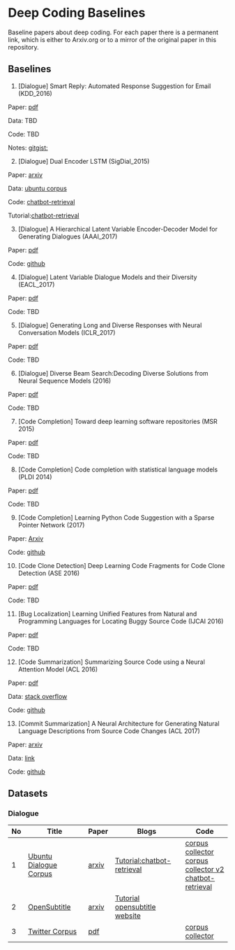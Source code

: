 # Deep Coding Baselines
Baseline papers about deep coding. For each paper there is a permanent link, which is either to Arxiv.org or to a mirror of the original paper in this repository.	


## Baselines
1. \[Dialogue\] Smart Reply: Automated Response Suggestion for Email (KDD_2016)

<space><space><space><space> Paper: [pdf](https://github.com/DeepSE/DeepCodingBaselines/raw/master/papers/smart-reply.pdf)

<space><space><space><space> Data: TBD

<space><space><space><space> Code: TBD

<space><space><space><space> Notes: [gitgist:](https://gist.github.com/shagunsodhani/da411f15b71ed6a664f9d5ac46409b42)

2. \[Dialogue\] Dual Encoder LSTM (SigDial_2015)

<space><space><space><space> Paper: [arxiv](https://arxiv.org/abs/1506.08909)

<space><space><space><space> Data: [ubuntu corpus](https://drive.google.com/open?id=0B_bZck-ksdkpVEtVc1R6Y01HMWM) 

<space><space><space><space> Code: [chatbot-retrieval](https://github.com/dennybritz/chatbot-retrieval)

<space><space><space><space> Tutorial:[chatbot-retrieval](http://www.wildml.com/2016/07/deep-learning-for-chatbots-2-retrieval-based-model-tensorflow/)

3. \[Dialogue\] A Hierarchical Latent Variable Encoder-Decoder Model for Generating Dialogues (AAAI_2017)

<space><space><space><space> Paper: [pdf](https://github.com/DeepSE/DeepCodingBaselines/raw/master/papers/!2017AAAI-A-Hierarchical-Latent-Variable-Encoder-Decoder-Model-for-Generating-Dialogues.pdf) 

<space><space><space><space> Code: [github](https://github.com/julianser/hed-dlg-truncated) 

4. \[Dialogue\] Latent Variable Dialogue Models and their Diversity (EACL_2017) 

<space><space><space><space> Paper: [pdf]()

<space><space><space><space> Code: TBD

5. \[Dialogue\] Generating Long and Diverse Responses with Neural Conversation Models (ICLR_2017)

<space><space><space><space> Paper: [pdf]()

<space><space><space><space> Code: TBD

6. \[Dialogue\] Diverse Beam Search:Decoding Diverse Solutions from Neural Sequence Models (2016)

<space><space><space><space> Paper: [pdf]()

<space><space><space><space> Code: TBD

7. \[Code Completion\] Toward deep learning software repositories (MSR 2015)

<space><space><space><space> Paper: [pdf](http://citeseerx.ist.psu.edu/viewdoc/download?doi=10.1.1.714.5031&rep=rep1&type=pdf)

<space><space><space><space> Code: TBD

8. \[Code Completion\] Code completion with statistical language models (PLDI 2014) 

<space><space><space><space> Paper: [pdf](http://www.srl.inf.ethz.ch/papers/pldi14-statistical.pdf)

<space><space><space><space> Code: TBD

9. \[Code Completion\] Learning Python Code Suggestion with a Sparse Pointer Network (2017)

<space><space><space><space> Paper: [Arxiv](https://arxiv.org/abs/1611.08307)

<space><space><space><space> Code: [github](https://github.com/uclmr/pycodesuggest) 


10. \[Code Clone Detection\] Deep Learning Code Fragments for Code Clone Detection (ASE 2016)

<space><space><space><space> Paper: [pdf](http://www.cs.wm.edu/~denys/pubs/ASE'16-DeepLearningClones.pdf)

<space><space><space><space> Code: TBD


11. \[Bug Localization\] Learning Unified Features from Natural and Programming Languages for Locating Buggy Source Code (IJCAI 2016)

<space><space><space><space> Paper: [pdf](https://pdfs.semanticscholar.org/7848/5ab466e1a83e7965500cceab476b55d145c0.pdf)

<space><space><space><space> Code: TBD

12. \[Code Summarization\] Summarizing Source Code using a Neural Attention Model (ACL 2016)

<space><space><space><space> Paper: [pdf](https://www.aclweb.org/anthology/P/P16/P16-1195.pdf)

<space><space><space><space> Data: [stack overflow](https://github.com/sriniiyer/codenn/tree/master/data/stackoverflow) 

<space><space><space><space> Code: [github](https://github.com/sriniiyer/codenn)

13. \[Commit Summarization\] A Neural Architecture for Generating Natural Language Descriptions from Source Code Changes (ACL 2017)

<space><space><space><space> Paper: [arxiv](https://arxiv.org/abs/1704.04856)

<space><space><space><space> Data: [link](https://osf.io/67kyc/?view_only=ad588fe5d1a14dd795553fb4951b5bf9)

<space><space><space><space> Code: [github](https://github.com/epochx/commitgen)



## Datasets

### Dialogue
|No|Title|Paper|Blogs|Code|
|---|---|---|---|---|
|1|[Ubuntu Dialogue Corpus](https://drive.google.com/open?id=0B_bZck-ksdkpVEtVc1R6Y01HMWM)|[arxiv](https://arxiv.org/abs/1506.08909)|[Tutorial:chatbot-retrieval](http://www.wildml.com/2016/07/deep-learning-for-chatbots-2-retrieval-based-model-tensorflow/)|[corpus collector](https://github.com/npow/ubottu)<br/> [corpus collector v2](https://github.com/rkadlec/ubuntu-ranking-dataset-creator)<br/> [chatbot-retrieval](https://github.com/dennybritz/chatbot-retrieval)|
|2|[OpenSubtitle](https://s3.amazonaws.com/opennmt-trainingdata/opensub_qa_en.tgz)|[arxiv](https://arxiv.org/pdf/1506.05869v3.pdf) | [Tutorial](http://forum.opennmt.net/t/english-chatbot-model-with-opennmt/184)<br/> [opensubtitle website](http://opus.lingfil.uu.se/OpenSubtitles.php)||
|3|[Twitter Corpus](http://homes.cs.washington.edu/~aritter/twitter_chat/)| [pdf](http://www.aclweb.org/anthology/N10-1020)|  |[corpus collector](https://github.com/bwbaugh/twitter-corpus)|







